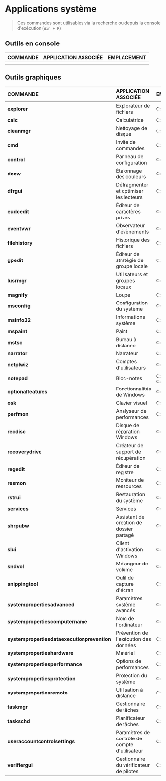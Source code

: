# Applications système

> Ces commandes sont utilisables via la recherche ou depuis la console d'exécution (`Win + R`)

## Outils en console

|COMMANDE|APPLICATION ASSOCIÉE|EMPLACEMENT|
|:--|:--|:--|
||||

## Outils graphiques

|COMMANDE|APPLICATION ASSOCIÉE|EMPLACEMENT|
|:--|:--|:--|
|**explorer**|Explorateur de fichiers|`C:\Windows`|
|**calc**|Calculatrice|`C:\Windows\System32`|
|**cleanmgr**|Nettoyage de disque|`C:\Windows\System32`|
|**cmd**|Invite de commandes|`C:\Windows\System32`|
|**control**|Panneau de configuration|`C:\Windows\System32`|
|**dccw**|Étalonnage des couleurs|`C:\Windows\System32`|
|**dfrgui**|Défragmenter et optimiser les lecteurs|`C:\Windows\System32`|
|**eudcedit**|Éditeur de caractères privés|`C:\Windows\System32`|
|**eventvwr**|Observateur d'évènements|`C:\Windows\System32`|
|**filehistory**|Historique des fichiers|`C:\Windows\System32`|
|**gpedit**|Éditeur de stratégie de groupe locale|`C:\Windows\System32`|
|**lusrmgr**|Utilisateurs et groupes locaux|`C:\Windows\System32`|
|**magnify**|Loupe|`C:\Windows\System32`|
|**msconfig**|Configuration du système|`C:\Windows\System32`|
|**msinfo32**|Informations système|`C:\Windows\System32`|
|**mspaint**|Paint|`C:\Windows\System32`|
|**mstsc**|Bureau à distance|`C:\Windows\System32`|
|**narrator**|Narrateur|`C:\Windows\System32`|
|**netplwiz**|Comptes d'utilisateurs|`C:\Windows\System32`|
|**notepad**|Bloc-notes|`C:\Windows` & `C:\Windows\System32`|
|**optionalfeatures**|Fonctionnalités de Windows|`C:\Windows\System32`|
|**osk**|Clavier visuel|`C:\Windows\System32`|
|**perfmon**|Analyseur de performances|`C:\Windows\System32`|
|**recdisc**|Disque de réparation Windows|`C:\Windows\System32`|
|**recoverydrive**|Créateur de support de récupération|`C:\Windows\System32`|
|**regedit**|Éditeur de registre|`C:\Windows`|
|**resmon**|Moniteur de ressources|`C:\Windows\System32`|
|**rstrui**|Restauration du système|`C:\Windows\System32`|
|**services**|Services|`C:\Windows\System32`|
|**shrpubw**|Assistant de création de dossier partagé|`C:\Windows\System32`|
|**slui**|Client d'activation Windows|`C:\Windows\System32`|
|**sndvol**|Mélangeur de volume|`C:\Windows\System32`|
|**snippingtool**|Outil de capture d'écran|`C:\Windows\System32`|
|**systempropertiesadvanced**|Paramètres système avancés|`C:\Windows\System32`|
|**systempropertiescomputername**|Nom de l'ordinateur|`C:\Windows\System32`|
|**systempropertiesdataexecutionprevention**|Prévention de l'exécution des données|`C:\Windows\System32`|
|**systempropertieshardware**|Matériel|`C:\Windows\System32`|
|**systempropertiesperformance**|Options de performances|`C:\Windows\System32`|
|**systempropertiesprotection**|Protection du système|`C:\Windows\System32`|
|**systempropertiesremote**|Utilisation à distance|`C:\Windows\System32`|
|**taskmgr**|Gestionnaire de tâches|`C:\Windows\System32`|
|**taskschd**|Planificateur de tâches|`C:\Windows\System32`|
|**useraccountcontrolsettings**|Paramètres de contrôle de compte d'utilisateur|`C:\Windows\System32`|
|**verifiergui**|Gestionnaire du vérificateur de pilotes|`C:\Windows\System32`|
